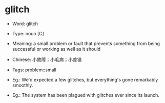 # glitch

- Word: glitch

- Type: noun [C]
- Meaning: a small problem or fault that prevents something from being successful or working as well as it should
- Chinese: 小故障；小毛病；小差错
- Tags: problem::small
- Eg.: We'd expected a few glitches, but everything's gone remarkably smoothly.
- Eg.: The system has been plagued with glitches ever since its launch.


